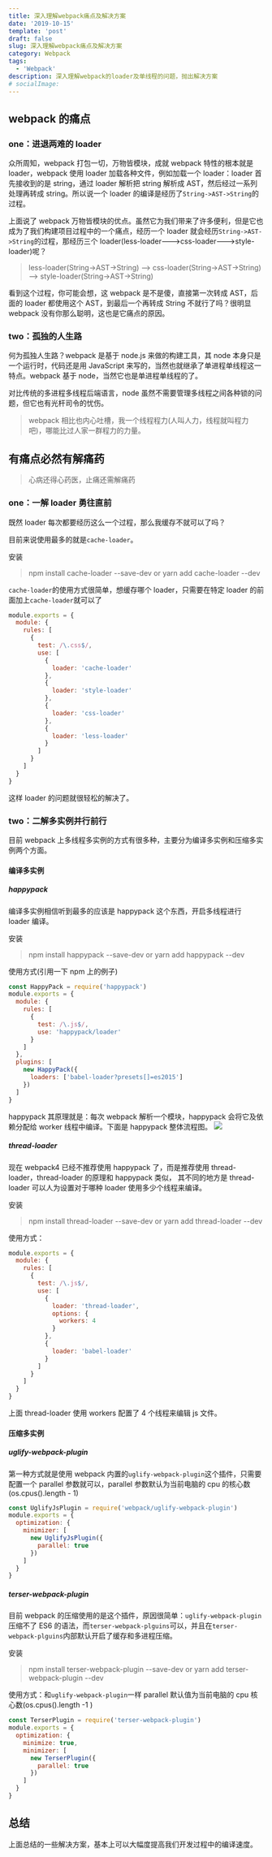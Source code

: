 ```yaml
---
title: 深入理解webpack痛点及解决方案
date: '2019-10-15'
template: 'post'
draft: false
slug: 深入理解webpack痛点及解决方案
category: Webpack
tags:
  - 'Webpack'
description: 深入理解webpack的loader及单线程的问题，抛出解决方案
# socialImage:
---
```


## webpack 的痛点

### one：进退两难的 loader

众所周知，webpack 打包一切，万物皆模块，成就 webpack 特性的根本就是 loader，webpack 使用 loader 加载各种文件，例如加载一个 loader：loader 首先接收到的是 string，通过 loader 解析把 string 解析成 AST，然后经过一系列处理再转成 string。所以说一个 loader 的编译是经历了`String->AST->String`的过程。

上面说了 webpack 万物皆模块的优点。虽然它为我们带来了许多便利，但是它也成为了我们构建项目过程中的一个痛点，经历一个 loader 就会经历`String->AST->String`的过程，那经历三个 loader(less-loader--->css-loader--->style-loader)呢？

> less-loader(String->AST->String) --> css-loader(String->AST->String) --> style-loader(String->AST->String)

看到这个过程，你可能会想，这 webpack 是不是傻，直接第一次转成 AST，后面的 loader 都使用这个 AST，到最后一个再转成 String 不就行了吗？很明显 webpack 没有你那么聪明，这也是它痛点的原因。

### two：孤独的人生路

何为孤独人生路？webpack 是基于 node.js 来做的构建工具，其 node 本身只是一个运行时，代码还是用 JavaScript 来写的，当然也就继承了单进程单线程这一特点。webpack 基于 node，当然它也是单进程单线程的了。

对比传统的多进程多线程后端语言，node 虽然不需要管理多线程之间各种锁的问题，但它也有光杆司令的忧伤。

> webpack 相比也内心吐槽，我一个线程程力(人叫人力，线程就叫程力吧)，哪能比过人家一群程力的力量。

## 有痛点必然有解痛药

> 心病还得心药医，止痛还需解痛药

### one：一解 loader 勇往直前

既然 loader 每次都要经历这么一个过程，那么我缓存不就可以了吗？

目前来说使用最多的就是`cache-loader`。

安装

> npm install cache-loader --save-dev or yarn add cache-loader --dev

`cache-loader`的使用方式很简单，想缓存哪个 loader，只需要在特定 loader 的前面加上`cache-loader`就可以了

```js
module.exports = {
  module: {
    rules: [
      {
        test: /\.css$/,
        use: [
          {
            loader: 'cache-loader'
          },
          {
            loader: 'style-loader'
          },
          {
            loader: 'css-loader'
          },
          {
            loader: 'less-loader'
          }
        ]
      }
    ]
  }
}
```

这样 loader 的问题就很轻松的解决了。

### two：二解多实例并行前行

目前 webpack 上多线程多实例的方式有很多种，主要分为编译多实例和压缩多实例两个方面。

#### 编译多实例

##### happypack

编译多实例相信听到最多的应该是 happypack 这个东西，开启多线程进行 loader 编译。

安装

> npm install happypack --save-dev or yarn add happypack --dev

使用方式(引用一下 npm 上的例子)

```js
const HappyPack = require('happypack')
module.exports = {
  module: {
    rules: [
      {
        test: /\.js$/,
        use: 'happypack/loader'
      }
    ]
  },
  plugins: [
    new HappyPack({
      loaders: ['babel-loader?presets[]=es2015']
    })
  ]
}
```

happypack 其原理就是：每次 webpack 解析一个模块，happypack 会将它及依赖分配给 worker 线程中编译。下面是 happypack 整体流程图。
![](./happypack.png)

##### thread-loader

现在 webpack4 已经不推荐使用 happypack 了，而是推荐使用 thread-loader，thread-loader 的原理和 happypack 类似， 其不同的地方是 thread-loader 可以人为设置对于哪种 loader 使用多少个线程来编译。

安装

> npm install thread-loader --save-dev or yarn add thread-loader --dev

使用方式：

```js
module.exports = {
  module: {
    rules: [
      {
        test: /\.js$/,
        use: [
          {
            loader: 'thread-loader',
            options: {
              workers: 4
            }
          },
          {
            loader: 'babel-loader'
          }
        ]
      }
    ]
  }
}
```

上面 thread-loader 使用 workers 配置了 4 个线程来编辑 js 文件。

#### 压缩多实例

##### uglify-webpack-plugin

第一种方式就是使用 webpack 内置的`uglify-webpack-plugin`这个插件，只需要配置一个 parallel 参数就可以，parallel 参数默认为当前电脑的 cpu 的核心数(os.cpus().length - 1)

```js
const UglifyJsPlugin = require('webpack/uglify-webpack-plugin')
module.exports = {
  optimization: {
    minimizer: [
      new UglifyJsPlugin({
        parallel: true
      })
    ]
  }
}
```

##### terser-webpack-plugin

目前 webpack 的压缩使用的是这个插件，原因很简单：`uglify-webpack-plugin`压缩不了 ES6 的语法，而`terser-webpack-plguins`可以，并且在`terser-webpack-plguins`内部默认开启了缓存和多进程压缩。

安装

> npm install terser-webpack-plugin --save-dev or yarn add terser-webpack-plugin --dev

使用方式：和`uglify-webpack-plugin`一样 parallel 默认值为当前电脑的 cpu 核心数(os.cpus().length -1 )

```js
const TerserPlugin = require('terser-webpack-plugin')
module.exports = {
  optimization: {
    minimize: true,
    minimizer: [
      new TerserPlugin({
        parallel: true
      })
    ]
  }
}
```

## 总结

上面总结的一些解决方案，基本上可以大幅度提高我们开发过程中的编译速度。
